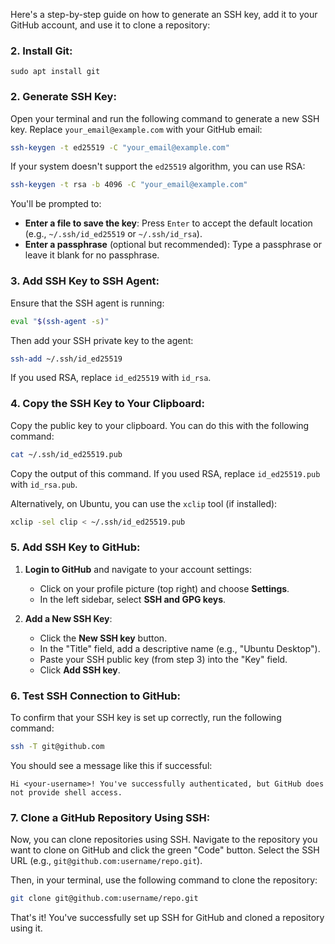 Here's a step-by-step guide on how to generate an SSH key, add it to your GitHub account, and use it to clone a repository:

### 2. **Install Git:**

```
sudo apt install git
```

### 2. **Generate SSH Key:**
Open your terminal and run the following command to generate a new SSH key. Replace `your_email@example.com` with your GitHub email:
```bash
ssh-keygen -t ed25519 -C "your_email@example.com"
```
If your system doesn't support the `ed25519` algorithm, you can use RSA:
```bash
ssh-keygen -t rsa -b 4096 -C "your_email@example.com"
```

You'll be prompted to:
- **Enter a file to save the key**: Press `Enter` to accept the default location (e.g., `~/.ssh/id_ed25519` or `~/.ssh/id_rsa`).
- **Enter a passphrase** (optional but recommended): Type a passphrase or leave it blank for no passphrase.

### 3. **Add SSH Key to SSH Agent:**
Ensure that the SSH agent is running:
```bash
eval "$(ssh-agent -s)"
```

Then add your SSH private key to the agent:
```bash
ssh-add ~/.ssh/id_ed25519
```
If you used RSA, replace `id_ed25519` with `id_rsa`.

### 4. **Copy the SSH Key to Your Clipboard:**
Copy the public key to your clipboard. You can do this with the following command:
```bash
cat ~/.ssh/id_ed25519.pub
```
Copy the output of this command. If you used RSA, replace `id_ed25519.pub` with `id_rsa.pub`.

Alternatively, on Ubuntu, you can use the `xclip` tool (if installed):
```bash
xclip -sel clip < ~/.ssh/id_ed25519.pub
```

### 5. **Add SSH Key to GitHub:**

1. **Login to GitHub** and navigate to your account settings:
   - Click on your profile picture (top right) and choose **Settings**.
   - In the left sidebar, select **SSH and GPG keys**.
   
2. **Add a New SSH Key**:
   - Click the **New SSH key** button.
   - In the "Title" field, add a descriptive name (e.g., "Ubuntu Desktop").
   - Paste your SSH public key (from step 3) into the "Key" field.
   - Click **Add SSH key**.

### 6. **Test SSH Connection to GitHub:**
To confirm that your SSH key is set up correctly, run the following command:
```bash
ssh -T git@github.com
```

You should see a message like this if successful:
```
Hi <your-username>! You've successfully authenticated, but GitHub does not provide shell access.
```

### 7. **Clone a GitHub Repository Using SSH:**
Now, you can clone repositories using SSH. Navigate to the repository you want to clone on GitHub and click the green "Code" button. Select the SSH URL (e.g., `git@github.com:username/repo.git`).

Then, in your terminal, use the following command to clone the repository:
```bash
git clone git@github.com:username/repo.git
```

That's it! You've successfully set up SSH for GitHub and cloned a repository using it.